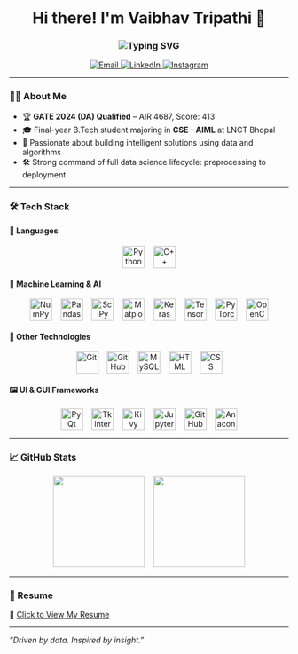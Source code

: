 <h1 align="center">Hi there! I'm Vaibhav Tripathi 👋</h1>

<h3 align="center">
  <img src="https://readme-typing-svg.demolab.com?font=Fira+Code&size=22&duration=2500&pause=800&color=1E90FF&center=true&width=435&lines=Data+Scientist;Machine+Learning+Engineer" alt="Typing SVG" />
</h3>

<p align="center">
  <a href="mailto:vaibhav973vaibhav@gmail.com">
    <img src="https://img.shields.io/badge/email-%23D14836.svg?style=for-the-badge&logo=Gmail&logoColor=white" alt="Email" />
  </a>
  <a href="https://www.linkedin.com/in/vaibhav7tripathi/">
    <img src="https://img.shields.io/badge/linkedin-%230077B5.svg?style=for-the-badge&logo=Linkedin&logoColor=white" alt="LinkedIn" />
  </a>
  <a href="https://www.instagram.com/vxibhxv_vt">
    <img src="https://img.shields.io/badge/instagram-%23E4405F.svg?style=for-the-badge&logo=Instagram&logoColor=white" alt="Instagram" />
  </a>
</p>

---

### 👨‍💻 About Me
- 🏆 **GATE 2024 (DA) Qualified** – AIR 4687, Score: 413  
- 🎓 Final-year B.Tech student majoring in **CSE - AIML** at LNCT Bhopal  
- 🧠 Passionate about building intelligent solutions using data and algorithms  
- 🛠️ Strong command of full data science lifecycle: preprocessing to deployment  

---

### 🛠️ Tech Stack

#### 🚀 Languages
<p align="center">
  <img src="https://cdn.jsdelivr.net/gh/devicons/devicon/icons/python/python-original.svg" width="40" height="40" style="vertical-align:middle;" alt="Python"/>
  &nbsp;&nbsp;
  <img src="https://cdn.jsdelivr.net/gh/devicons/devicon/icons/cplusplus/cplusplus-original.svg" width="40" height="40" style="vertical-align:middle;" alt="C++"/>
</p>

#### 🤖 Machine Learning & AI
<p align="center">
  <img src="https://cdn.jsdelivr.net/gh/devicons/devicon/icons/numpy/numpy-original.svg" width="40" height="40" style="vertical-align:middle;" alt="NumPy"/>
  &nbsp;&nbsp;
  <img src="https://cdn.jsdelivr.net/gh/devicons/devicon/icons/pandas/pandas-original.svg" width="40" height="40" style="vertical-align:middle;" alt="Pandas"/>
  &nbsp;&nbsp;
  <img src="https://chanzuckerberg.com/wp-content/uploads/2022/11/scipy_logo.png" width="40" height="40" style="vertical-align:middle;" alt="SciPy"/>
  &nbsp;&nbsp;
  <img src="https://cdn.jsdelivr.net/gh/devicons/devicon/icons/matplotlib/matplotlib-original.svg" width="40" height="40" style="vertical-align:middle;" alt="Matplotlib"/>
  &nbsp;&nbsp;
  <img src="https://cdn.jsdelivr.net/gh/devicons/devicon/icons/keras/keras-original.svg" width="40" height="40" style="vertical-align:middle;" alt="Keras"/>
  &nbsp;&nbsp;
  <img src="https://cdn.jsdelivr.net/gh/devicons/devicon/icons/tensorflow/tensorflow-original.svg" width="40" height="40" style="vertical-align:middle;" alt="TensorFlow"/>
  &nbsp;&nbsp;
  <img src="https://cdn.jsdelivr.net/gh/devicons/devicon/icons/pytorch/pytorch-original.svg" width="40" height="40" style="vertical-align:middle;" alt="PyTorch"/>
  &nbsp;&nbsp;
  <img src="https://cdn.jsdelivr.net/gh/devicons/devicon/icons/opencv/opencv-original.svg" width="40" height="40" style="vertical-align:middle;" alt="OpenCV"/>
</p>

#### 🧰 Other Technologies
<p align="center">
  <img src="https://cdn.jsdelivr.net/gh/devicons/devicon/icons/git/git-original.svg" width="40" height="40" style="vertical-align:middle;" alt="Git"/>
  &nbsp;&nbsp;
  <img src="https://cdn.jsdelivr.net/gh/devicons/devicon/icons/github/github-original.svg" width="40" height="40" style="vertical-align:middle;" alt="GitHub"/>
  &nbsp;&nbsp;
  <img src="https://cdn.jsdelivr.net/gh/devicons/devicon/icons/mysql/mysql-original.svg" width="40" height="40" style="vertical-align:middle;" alt="MySQL"/>
  &nbsp;&nbsp;
  <img src="https://cdn.jsdelivr.net/gh/devicons/devicon/icons/html5/html5-original.svg" width="40" height="40" style="vertical-align:middle;" alt="HTML"/>
  &nbsp;&nbsp;
  <img src="https://cdn.jsdelivr.net/gh/devicons/devicon/icons/css3/css3-original.svg" width="40" height="40" style="vertical-align:middle;" alt="CSS"/>
</p>

#### 🖼️ UI & GUI Frameworks
<p align="center">
  <img src="https://banner2.cleanpng.com/20180508/zfw/kisspng-pyqt-pyside-widget-toolkit-graphical-user-interfac-5af1dc19d055b9.5854228115257999618534.jpg" width="40" height="40" style="vertical-align:middle;" alt="PyQt"/>
  &nbsp;&nbsp;
  <img src="https://w7.pngwing.com/pngs/679/344/png-transparent-wing-ide-integrated-development-environment-python-computer-software-eric-raspberry-miscellaneous-monochrome-computer-program.png" width="40" height="40" style="vertical-align:middle;" alt="Tkinter"/>
  &nbsp;&nbsp;
  <img src="https://kivy.org/logos/kivy-logo-black-64.png" width="40" height="40" style="vertical-align:middle;" alt="Kivy"/>
  &nbsp;&nbsp;
  <img src="https://jupyter.org/assets/homepage/main-logo.svg" width="40" height="40" style="vertical-align:middle;" alt="Jupyter"/>
  &nbsp;&nbsp;
  <img src="https://cdn.jsdelivr.net/gh/devicons/devicon/icons/github/github-original.svg" width="40" height="40" style="vertical-align:middle;" alt="GitHub"/>
  &nbsp;&nbsp;
  <img src="https://cdn.jsdelivr.net/gh/devicons/devicon/icons/anaconda/anaconda-original.svg" width="40" height="40" style="vertical-align:middle;" alt="Anaconda"/>
</p>

---

### 📈 GitHub Stats

<p align="center">
  <img src="https://github-readme-stats.vercel.app/api?username=Vaibhav7Tripathi&show_icons=true&theme=radical&count_private=true&cache_seconds=3600" height="165"/>
  &nbsp;&nbsp;
  <img src="https://github-readme-stats.vercel.app/api/top-langs/?username=Vaibhav7Tripathi&layout=compact&theme=radical&cache_seconds=3600" height="165"/>
</p>

---

### 📄 Resume

🔗 [Click to View My Resume](https://drive.google.com/file/d/1H9UKECN5zMzRSXIpCf9QDSNXzWOoaJOJ/view?usp=sharing)

---

_“Driven by data. Inspired by insight.”_
